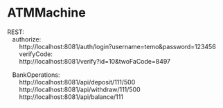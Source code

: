 # ATMMachine


REST:<br />
  &nbsp;&nbsp;&nbsp;authorize: <br />
		&nbsp;&nbsp;&nbsp;&nbsp;&nbsp;&nbsp; http://localhost:8081/auth/login?username=temo&password=123456 <br />
  &nbsp;&nbsp;&nbsp;&nbsp;&nbsp;&nbsp; verifyCode: <br />
		&nbsp;&nbsp;&nbsp;&nbsp;&nbsp;&nbsp; http://localhost:8081/verify?id=10&twoFaCode=8497
  
  &nbsp;&nbsp;&nbsp;BankOperations: <br />
    &nbsp;&nbsp;&nbsp;&nbsp;&nbsp;&nbsp; http://localhost:8081/api/deposit/111/500 <br />
    &nbsp;&nbsp;&nbsp;&nbsp;&nbsp;&nbsp; http://localhost:8081/api/withdraw/111/500 <br />
    &nbsp;&nbsp;&nbsp;&nbsp;&nbsp;&nbsp; http://localhost:8081/api/balance/111 <br />
  
